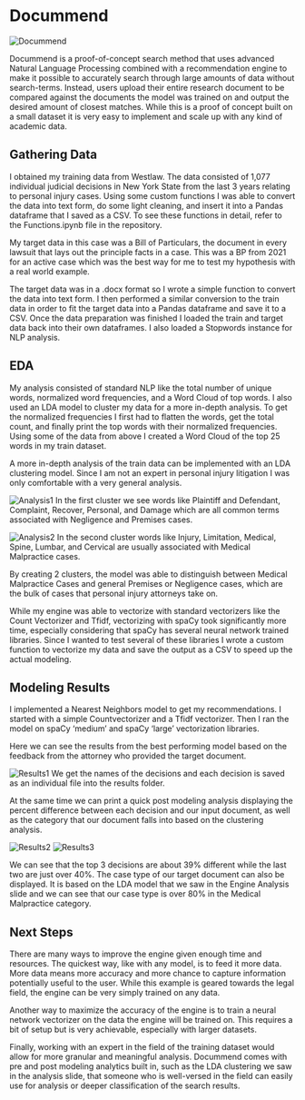 # Docummend
![Docummend](https://user-images.githubusercontent.com/32643842/137021376-0dc06282-d912-4d2f-b75b-9bdf2fd25b5b.png)

Docummend is a proof-of-concept search method that uses advanced Natural Language Processing combined with a recommendation engine to make it possible to accurately search through large amounts of data without search-terms. Instead, users upload their entire research document to be compared against the documents the model was trained on and output the desired amount of closest matches. While this is a proof of concept built on a small dataset it is very easy to implement and scale up with any kind of academic data.

## Gathering Data
I obtained my training data from Westlaw. The data consisted of 1,077 individual judicial decisions in New York State from the last 3 years relating to personal injury cases. Using some custom functions I was able to convert the data into text form, do some light cleaning, and insert it into a Pandas dataframe that I saved as a CSV. To see these functions in detail, refer to the Functions.ipynb file in the repository.

My target data in this case was a Bill of Particulars, the document in every lawsuit that lays out the principle facts in a case. This was a BP from 2021 for an active case which was the best way for me to test my hypothesis with a real world example. 

The target data was in a .docx format so I wrote a simple function to convert the data into text form. I then performed a similar conversion to the train data in order to fit the target data into a Pandas dataframe and save it to a CSV. Once the data preparation was finished I loaded the train and target data back into their own dataframes. I also loaded a Stopwords instance for NLP analysis.

## EDA
My analysis consisted of standard NLP like the total number of unique words, normalized word frequencies, and a Word Cloud of top words. I also used an LDA model to cluster my data for a more in-depth analysis. To get the normalized frequencies I first had to flatten the words, get the total count, and finally print the top words with their normalized frequencies. Using some of the data from above I created a Word Cloud of the top 25 words in my train dataset.

A more in-depth analysis of the train data can be implemented with an LDA clustering model. Since I am not an expert in personal injury litigation I was only comfortable with a very general analysis.

![Analysis1](https://user-images.githubusercontent.com/32643842/137021552-8d29cf73-fcec-4b14-a1ba-533603f72cb0.png)
In the first cluster we see words like Plaintiff and Defendant, Complaint, Recover, Personal, and Damage which are all common terms associated with Negligence and Premises cases.

![Analysis2](https://user-images.githubusercontent.com/32643842/137021646-d9c6c909-607c-4f54-b6cc-b960c197a03f.png)
In the second cluster words like Injury, Limitation, Medical, Spine, Lumbar, and Cervical are usually associated with Medical Malpractice cases. 

By creating 2 clusters, the model was able to distinguish between Medical Malpractice Cases and general Premises or Negligence cases, which are the bulk of cases that personal injury attorneys take on. 

While my engine was able to vectorize with standard vectorizers like the Count Vectorizer and Tfidf, vectorizing with spaCy took significantly more time, especially considering that spaCy has several neural network trained libraries. Since I wanted to test several of these libraries I wrote a custom function to vectorize my data and save the output as a CSV to speed up the actual modeling.

## Modeling Results
I implemented a Nearest Neighbors model to get my recommendations. I started with a simple Countvectorizer and a Tfidf vectorizer. Then I ran the model on spaCy ‘medium’ and spaCy ‘large’ vectorization libraries.

Here we can see the results from the  best performing model based on the feedback from the attorney who provided the target document.

![Results1](https://user-images.githubusercontent.com/32643842/137021904-2928b993-4083-43a8-9088-f88def50afa7.png)
We get the names of the decisions and each decision is saved as an individual file into the results folder.
 
At the same time we can print a quick post modeling analysis displaying the percent difference between each decision and our input document, as well as the category that our document falls into based on the clustering analysis.

![Results2](https://user-images.githubusercontent.com/32643842/137022107-a364f97f-4379-4ab4-9d6f-65d181f24ea8.png)
![Results3](https://user-images.githubusercontent.com/32643842/137022174-92edd44a-e74e-4b26-95c3-f298d3a9692a.png)
 
We can see that the top 3 decisions are about 39% different while the last two are just over 40%. The case type of our target document can also be displayed. It is based on the LDA model that we saw in the Engine Analysis slide and we can see that our case type is over 80% in the Medical Malpractice category.

## Next Steps

There are many ways to improve the engine given enough time and resources. The quickest way, like with any model, is to feed it more data. More data means more accuracy and more chance to capture information potentially useful to the user. While this example is geared towards the legal field, the engine can be very simply trained on any data.
 
Another way to maximize the accuracy of the engine is to train a neural network vectorizer on the data the engine will be trained on. This requires a bit of setup but is very achievable, especially with larger datasets.

Finally, working with an expert in the field of the training dataset would allow for more granular and meaningful analysis. Docummend comes with pre and post modeling analytics built in, such as the LDA clustering we saw in the analysis slide, that someone who is well-versed in the field can easily use for analysis or deeper classification of the search results.

